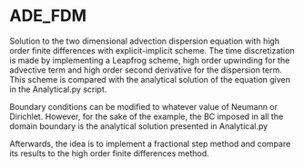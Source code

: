 # ADE_FDM

Solution to the two dimensional advection dispersion equation with high order finite differences with explicit-implicit scheme. 
The time discretization is made by implementing a Leapfrog scheme, high order upwinding for the advective term and high order second derivative for the dispersion term. This scheme is compared with the analytical solution of the equation given in the Analytical.py script.

Boundary conditions can be modified to whatever value of Neumann or Dirichlet. However, for the sake of the example, the BC imposed in all the domain boundary is the analytical solution presented in Analytical.py

Afterwards, the idea is to implement a fractional step method and compare its results to the high order finite differences method. 
